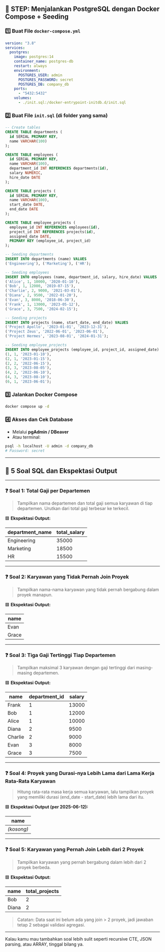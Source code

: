 ## 🐳 STEP: Menjalankan PostgreSQL dengan Docker Compose + Seeding

### 1️⃣ Buat File `docker-compose.yml`

```yaml
version: "3.8"
services:
  postgres:
    image: postgres:14
    container_name: postgres-db
    restart: always
    environment:
      POSTGRES_USER: admin
      POSTGRES_PASSWORD: secret
      POSTGRES_DB: company_db
    ports:
      - "5432:5432"
    volumes:
      - ./init.sql:/docker-entrypoint-initdb.d/init.sql
```

### 2️⃣ Buat File `init.sql` (di folder yang sama)

```sql
-- Create tables
CREATE TABLE departments (
  id SERIAL PRIMARY KEY,
  name VARCHAR(100)
);

CREATE TABLE employees (
  id SERIAL PRIMARY KEY,
  name VARCHAR(100),
  department_id INT REFERENCES departments(id),
  salary NUMERIC,
  hire_date DATE
);

CREATE TABLE projects (
  id SERIAL PRIMARY KEY,
  name VARCHAR(100),
  start_date DATE,
  end_date DATE
);

CREATE TABLE employee_projects (
  employee_id INT REFERENCES employees(id),
  project_id INT REFERENCES projects(id),
  assigned_date DATE,
  PRIMARY KEY (employee_id, project_id)
);

-- Seeding departments
INSERT INTO departments (name) VALUES
('Engineering'), ('Marketing'), ('HR');

-- Seeding employees
INSERT INTO employees (name, department_id, salary, hire_date) VALUES
('Alice', 1, 10000, '2020-01-10'),
('Bob', 1, 12000, '2019-07-15'),
('Charlie', 2, 9000, '2021-03-01'),
('Diana', 2, 9500, '2022-01-20'),
('Evan', 3, 8000, '2018-06-30'),
('Frank', 1, 13000, '2023-05-12'),
('Grace', 3, 7500, '2024-02-15');

-- Seeding projects
INSERT INTO projects (name, start_date, end_date) VALUES
('Project Apollo', '2023-01-01', '2023-12-31'),
('Project Zeus', '2022-06-01', '2023-06-01'),
('Project Hermes', '2023-08-01', '2024-01-31');

-- Seeding employee_projects
INSERT INTO employee_projects (employee_id, project_id, assigned_date) VALUES
(1, 1, '2023-01-10'),
(2, 1, '2023-01-15'),
(2, 2, '2022-06-15'),
(3, 3, '2023-08-05'),
(4, 2, '2022-06-10'),
(4, 3, '2023-08-10'),
(6, 1, '2023-06-01');
```

### 3️⃣ Jalankan Docker Compose

```bash
docker compose up -d
```

### 4️⃣ Akses dan Cek Database

- Melalui **pgAdmin / DBeaver**
- Atau terminal:

```bash
psql -h localhost -U admin -d company_db
# Password: secret
```

---

## 🧠 5 Soal SQL dan Ekspektasi Output

---

### ❓ Soal 1: Total Gaji per Departemen

> Tampilkan nama departemen dan total gaji semua karyawan di tiap departemen. Urutkan dari total gaji terbesar ke terkecil.

🟩 **Ekspektasi Output:**

| department_name | total_salary |
| --------------- | ------------ |
| Engineering     | 35000        |
| Marketing       | 18500        |
| HR              | 15500        |

---

### ❓ Soal 2: Karyawan yang Tidak Pernah Join Proyek

> Tampilkan nama-nama karyawan yang tidak pernah bergabung dalam proyek manapun.

🟩 **Ekspektasi Output:**

| name  |
| ----- |
| Evan  |
| Grace |

---

### ❓ Soal 3: Tiga Gaji Tertinggi Tiap Departemen

> Tampilkan maksimal 3 karyawan dengan gaji tertinggi dari masing-masing departemen.

🟩 **Ekspektasi Output:**

| name    | department_id | salary |
| ------- | ------------- | ------ |
| Frank   | 1             | 13000  |
| Bob     | 1             | 12000  |
| Alice   | 1             | 10000  |
| Diana   | 2             | 9500   |
| Charlie | 2             | 9000   |
| Evan    | 3             | 8000   |
| Grace   | 3             | 7500   |

---

### ❓ Soal 4: Proyek yang Durasi-nya Lebih Lama dari Lama Kerja Rata-Rata Karyawan

> Hitung rata-rata masa kerja semua karyawan, lalu tampilkan proyek yang memiliki durasi (end_date - start_date) lebih lama dari itu.

🟩 **Ekspektasi Output (per 2025-06-12):**

| name       |
| ---------- |
| _(kosong)_ |

---

### ❓ Soal 5: Karyawan yang Pernah Join Lebih dari 2 Proyek

> Tampilkan karyawan yang pernah bergabung dalam lebih dari 2 proyek berbeda.

🟩 **Ekspektasi Output:**

| name  | total_projects |
| ----- | -------------- |
| Bob   | 2              |
| Diana | 2              |

> Catatan: Data saat ini belum ada yang join > 2 proyek, jadi jawaban tetap 2 sebagai validasi agregasi.

---

Kalau kamu mau tambahkan soal lebih sulit seperti recursive CTE, JSON parsing, atau ARRAY, tinggal bilang ya.
